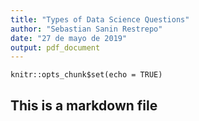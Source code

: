 ```yaml
---
title: "Types of Data Science Questions"
author: "Sebastian Sanin Restrepo"
date: "27 de mayo de 2019"
output: pdf_document
---
```


```{r setup, include=FALSE}
knitr::opts_chunk$set(echo = TRUE)
```

## This is a markdown file